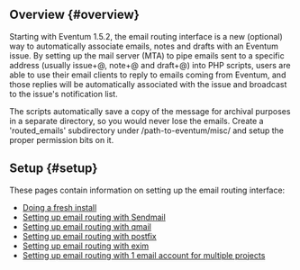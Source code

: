 Overview {#overview}
--------

Starting with Eventum 1.5.2, the email routing interface is a new
(optional) way to automatically associate emails, notes and drafts with
an Eventum issue. By setting up the mail server (MTA) to pipe emails
sent to a specific address (usually issue+<number>@<domain>,
note+<number>@<domain> and draft+<number>@<domain>) into PHP scripts,
users are able to use their email clients to reply to emails coming from
Eventum, and those replies will be automatically associated with the
issue and broadcast to the issue's notification list.

The scripts automatically save a copy of the message for archival
purposes in a separate directory, so you would never lose the emails.
Create a 'routed_emails' subdirectory under /path-to-eventum/misc/ and
setup the proper permission bits on it.

Setup {#setup}
-----

These pages contain information on setting up the email routing
interface:

-   [Doing a fresh install](/Eventum:Doing_a_fresh_install "wikilink")
-   [Setting up email routing with
    Sendmail](/Eventum:Setting_up_email_routing_with_Sendmail "wikilink")
-   [Setting up email routing with
    qmail](/Eventum:Setting_up_email_routing_with_qmail "wikilink")
-   [Setting up email routing with
    postfix](/Eventum:Setting_up_email_routing_with_postfix "wikilink")
-   [Setting up email routing with
    exim](/Eventum:Setting_up_email_routing_with_exim "wikilink")
-   [Setting up email routing with 1 email account for multiple
    projects](/Eventum:Setting_up_email_routing_with_1_email_account_for_multiple_projects "wikilink")
